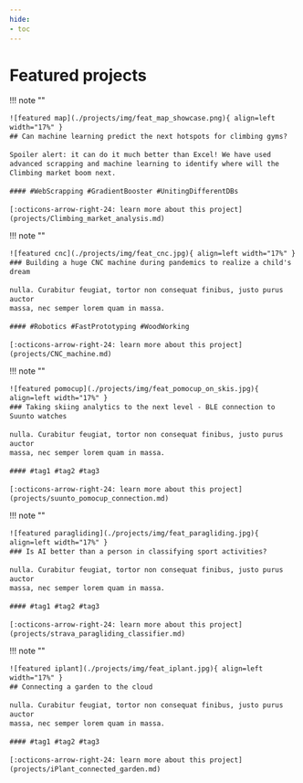 ```yaml
---
hide:
- toc
---
```

# Featured projects

!!! note ""

    ![featured map](./projects/img/feat_map_showcase.png){ align=left width="17%" }
    ## Can machine learning predict the next hotspots for climbing gyms?
    
	Spoiler alert: it can do it much better than Excel! We have used advanced scrapping and machine learning to identify where will the Climbing market boom next.
	
	#### #WebScrapping #GradientBooster #UnitingDifferentDBs
	
	[:octicons-arrow-right-24: learn more about this project](projects/Climbing_market_analysis.md)
	
!!! note ""

	![featured cnc](./projects/img/feat_cnc.jpg){ align=left width="17%" }
    ### Building a huge CNC machine during pandemics to realize a child's dream
    
	nulla. Curabitur feugiat, tortor non consequat finibus, justo purus auctor
    massa, nec semper lorem quam in massa.
	
	#### #Robotics #FastPrototyping #WoodWorking
	
	[:octicons-arrow-right-24: learn more about this project](projects/CNC_machine.md)

!!! note ""

	![featured pomocup](./projects/img/feat_pomocup_on_skis.jpg){ align=left width="17%" }
    ### Taking skiing analytics to the next level - BLE connection to Suunto watches
    
	nulla. Curabitur feugiat, tortor non consequat finibus, justo purus auctor
    massa, nec semper lorem quam in massa.	
	
	#### #tag1 #tag2 #tag3
	
	[:octicons-arrow-right-24: learn more about this project](projects/suunto_pomocup_connection.md)
	
!!! note ""

	![featured paragliding](./projects/img/feat_paragliding.jpg){ align=left width="17%" }
    ### Is AI better than a person in classifying sport activities?
    
	nulla. Curabitur feugiat, tortor non consequat finibus, justo purus auctor
    massa, nec semper lorem quam in massa.
	
	#### #tag1 #tag2 #tag3
	
	[:octicons-arrow-right-24: learn more about this project](projects/strava_paragliding_classifier.md)
	
!!! note ""

	![featured iplant](./projects/img/feat_iplant.jpg){ align=left width="17%" }
    ## Connecting a garden to the cloud
    
	nulla. Curabitur feugiat, tortor non consequat finibus, justo purus auctor
    massa, nec semper lorem quam in massa.
	
	#### #tag1 #tag2 #tag3
	
	[:octicons-arrow-right-24: learn more about this project](projects/iPlant_connected_garden.md)
	
